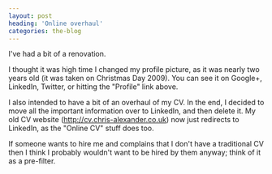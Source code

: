 ```yaml
---
layout: post
heading: 'Online overhaul'
categories: the-blog
---
```


I've had a bit of a renovation.

I thought it was high time I changed my profile picture, as it was nearly two years old (it was taken on Christmas Day 2009). You can see it on Google+, LinkedIn, Twitter, or hitting the "Profile" link above.

I also intended to have a bit of an overhaul of my CV. In the end, I decided to move all the important information over to LinkedIn, and then delete it. My old CV website (http://cv.chris-alexander.co.uk) now just redirects to LinkedIn, as the "Online CV" stuff does too.

If someone wants to hire me and complains that I don't have a traditional CV then I think I probably wouldn't want to be hired by them anyway; think of it as a pre-filter.